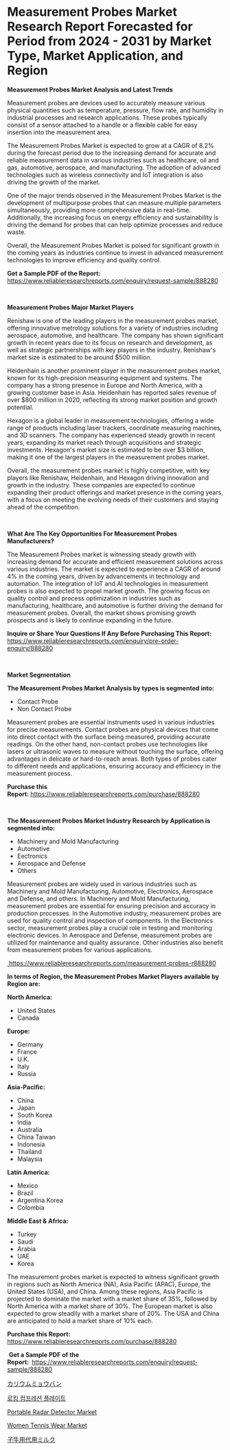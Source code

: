 <p><h1>Measurement Probes Market Research Report Forecasted for Period from 2024 -  2031 by Market Type, Market Application, and Region</h1></p><p><strong>Measurement Probes Market Analysis and Latest Trends</strong></p>
<p><p>Measurement probes are devices used to accurately measure various physical quantities such as temperature, pressure, flow rate, and humidity in industrial processes and research applications. These probes typically consist of a sensor attached to a handle or a flexible cable for easy insertion into the measurement area.</p><p>The Measurement Probes Market is expected to grow at a CAGR of 8.2% during the forecast period due to the increasing demand for accurate and reliable measurement data in various industries such as healthcare, oil and gas, automotive, aerospace, and manufacturing. The adoption of advanced technologies such as wireless connectivity and IoT integration is also driving the growth of the market.</p><p>One of the major trends observed in the Measurement Probes Market is the development of multipurpose probes that can measure multiple parameters simultaneously, providing more comprehensive data in real-time. Additionally, the increasing focus on energy efficiency and sustainability is driving the demand for probes that can help optimize processes and reduce waste.</p><p>Overall, the Measurement Probes Market is poised for significant growth in the coming years as industries continue to invest in advanced measurement technologies to improve efficiency and quality control.</p></p>
<p><strong>Get a Sample PDF of the Report:&nbsp;</strong> <a href="https://www.reliableresearchreports.com/enquiry/request-sample/888280">https://www.reliableresearchreports.com/enquiry/request-sample/888280</a></p>
<p>&nbsp;</p>
<p><strong>Measurement Probes Major Market Players</strong></p>
<p><p>Renishaw is one of the leading players in the measurement probes market, offering innovative metrology solutions for a variety of industries including aerospace, automotive, and healthcare. The company has shown significant growth in recent years due to its focus on research and development, as well as strategic partnerships with key players in the industry. Renishaw's market size is estimated to be around $500 million.</p><p>Heidenhain is another prominent player in the measurement probes market, known for its high-precision measuring equipment and systems. The company has a strong presence in Europe and North America, with a growing customer base in Asia. Heidenhain has reported sales revenue of over $800 million in 2020, reflecting its strong market position and growth potential.</p><p>Hexagon is a global leader in measurement technologies, offering a wide range of products including laser trackers, coordinate measuring machines, and 3D scanners. The company has experienced steady growth in recent years, expanding its market reach through acquisitions and strategic investments. Hexagon's market size is estimated to be over $3 billion, making it one of the largest players in the measurement probes market.</p><p>Overall, the measurement probes market is highly competitive, with key players like Renishaw, Heidenhain, and Hexagon driving innovation and growth in the industry. These companies are expected to continue expanding their product offerings and market presence in the coming years, with a focus on meeting the evolving needs of their customers and staying ahead of the competition.</p></p>
<p>&nbsp;</p>
<p><strong>What Are The Key Opportunities For Measurement Probes Manufacturers?</strong></p>
<p><p>The Measurement Probes market is witnessing steady growth with increasing demand for accurate and efficient measurement solutions across various industries. The market is expected to experience a CAGR of around 4% in the coming years, driven by advancements in technology and automation. The integration of IoT and AI technologies in measurement probes is also expected to propel market growth. The growing focus on quality control and process optimization in industries such as manufacturing, healthcare, and automotive is further driving the demand for measurement probes. Overall, the market shows promising growth prospects and is likely to continue expanding in the future.</p></p>
<p><strong>Inquire or Share Your Questions If Any Before Purchasing This Report:</strong> <a href="https://www.reliableresearchreports.com/enquiry/pre-order-enquiry/888280">https://www.reliableresearchreports.com/enquiry/pre-order-enquiry/888280</a></p>
<p>&nbsp;</p>
<p><strong>Market Segmentation</strong></p>
<p><strong>The Measurement Probes Market Analysis by types is segmented into:</strong></p>
<p><ul><li>Contact Probe</li><li>Non Contact Probe</li></ul></p>
<p><p>Measurement probes are essential instruments used in various industries for precise measurements. Contact probes are physical devices that come into direct contact with the surface being measured, providing accurate readings. On the other hand, non-contact probes use technologies like lasers or ultrasonic waves to measure without touching the surface, offering advantages in delicate or hard-to-reach areas. Both types of probes cater to different needs and applications, ensuring accuracy and efficiency in the measurement process.</p></p>
<p><strong>Purchase this Report:&nbsp;</strong><a href="https://www.reliableresearchreports.com/purchase/888280">https://www.reliableresearchreports.com/purchase/888280</a></p>
<p>&nbsp;</p>
<p><strong>The Measurement Probes Market Industry Research by Application is segmented into:</strong></p>
<p><ul><li>Machinery and Mold Manufacturing</li><li>Automotive</li><li>Eectronics</li><li>Aerospace and Defense</li><li>Others</li></ul></p>
<p><p>Measurement probes are widely used in various industries such as Machinery and Mold Manufacturing, Automotive, Electronics, Aerospace and Defense, and others. In Machinery and Mold Manufacturing, measurement probes are essential for ensuring precision and accuracy in production processes. In the Automotive industry, measurement probes are used for quality control and inspection of components. In the Electronics sector, measurement probes play a crucial role in testing and monitoring electronic devices. In Aerospace and Defense, measurement probes are utilized for maintenance and quality assurance. Other industries also benefit from measurement probes for various applications.</p></p>
<p><a href="https://www.reliableresearchreports.com/measurement-probes-r888280">&nbsp;https://www.reliableresearchreports.com/measurement-probes-r888280</a></p>
<p><strong>In terms of Region, the Measurement Probes Market Players available by Region are:</strong></p>
<p>
    <p> <strong> North America: </strong>
        <ul>
            <li>United States</li>
            <li>Canada</li>
        </ul>
        </p> 
    <p> <strong> Europe: </strong>
        <ul>
            <li>Germany</li>
            <li>France</li>
            <li>U.K.</li>
            <li>Italy</li>
            <li>Russia</li>
        </ul>
        </p> 
    <p> <strong> Asia-Pacific: </strong>
        <ul>
            <li>China</li>
            <li>Japan</li>
            <li>South Korea</li>
            <li>India</li>
            <li>Australia</li>
            <li>China Taiwan</li>
            <li>Indonesia</li>
            <li>Thailand</li>
            <li>Malaysia</li>
        </ul>
        </p> 
    <p> <strong> Latin America: </strong>
        <ul>
            <li>Mexico</li>
            <li>Brazil</li>
            <li>Argentina Korea</li>
            <li>Colombia</li>
        </ul>
        </p> 
    <p> <strong> Middle East & Africa: </strong>
        <ul>
            <li>Turkey</li>
            <li>Saudi</li>
            <li>Arabia</li>
            <li>UAE</li>
            <li>Korea</li>
        </ul>
    </p>
    </p>
<p><p>The measurement probes market is expected to witness significant growth in regions such as North America (NA), Asia Pacific (APAC), Europe, the United States (USA), and China. Among these regions, Asia Pacific is projected to dominate the market with a market share of 35%, followed by North America with a market share of 30%. The European market is also expected to grow steadily with a market share of 20%. The USA and China are anticipated to hold a market share of 10% each.</p></p>
<p><strong>Purchase this Report: </strong><a href="https://www.reliableresearchreports.com/purchase/888280">https://www.reliableresearchreports.com/purchase/888280</a></p>
<p>&nbsp;<strong>Get a Sample PDF of the Report:&nbsp;&nbsp;</strong><a href="https://www.reliableresearchreports.com/enquiry/request-sample/888280">https://www.reliableresearchreports.com/enquiry/request-sample/888280</a></p>
<p><strong></strong></p>
<p><p><a href="https://github.com/lababdou/Market-Research-Report-List-3/blob/main/439997434988.md">カリウムミョウバン</a></p><p><a href="https://medium.com/@josefarice/%EC%9E%A0%EA%B8%88-%EC%95%95%EC%B6%95-%ED%94%8C%EB%A0%88%EC%9D%B4%ED%8A%B8-%EC%8B%9C%EC%9E%A5-%EC%8B%9C%EC%9E%A5-%EC%A0%90%EC%9C%A0%EC%9C%A8-%EC%8B%9C%EC%9E%A5-%EB%8F%99%ED%96%A5-%EB%B0%8F-%EB%AF%B8%EB%9E%98-%EC%84%B1%EC%9E%A5-%ED%83%90%EC%83%89-801aa094366a">로킹 컴프레션 플레이트</a></p><p><a href="https://github.com/kosella/Market-Research-Report-List-3/blob/main/portable-radar-detector-market.md">Portable Radar Detector Market</a></p><p><a href="https://www.linkedin.com/pulse/women-tennis-wear-market-key-successful-business-strategy-wwluc?trackingId=jykGAUxhpxq5nv%2Bgr1pOXw%3D%3D">Women Tennis Wear Market</a></p><p><a href="https://medium.com/@jackrichards5445/%E5%AD%90%E7%89%9B%E7%94%A8%E3%81%AE%E3%83%9F%E3%83%AB%E3%82%AF%E4%BB%A3%E7%94%A8%E5%93%81%E5%B8%82%E5%A0%B4%E3%81%AE%E8%A6%8B%E9%80%9A%E3%81%97-%E6%A5%AD%E7%95%8C%E6%A6%82%E8%A6%81%E3%81%A8%E4%BA%88%E6%B8%AC-2024%E5%B9%B4%E3%81%8B%E3%82%892031%E5%B9%B4-4597f9687dcd">子牛用代用ミルク</a></p></p>